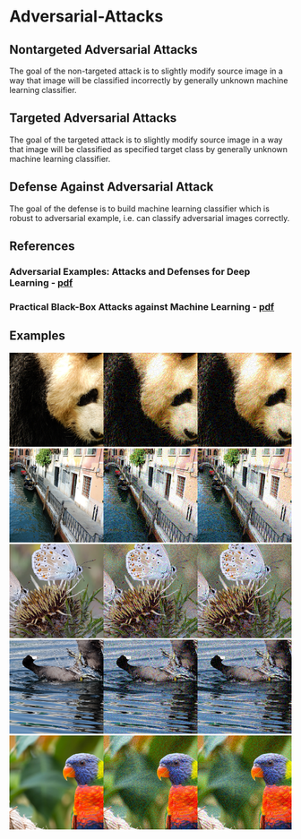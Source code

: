 # Adversarial-Attacks

## Nontargeted Adversarial Attacks

The goal of the non-targeted attack is to slightly modify source image in a way that image will be classified incorrectly by generally unknown machine learning classifier.

## Targeted Adversarial Attacks

The goal of the targeted attack is to slightly modify source image in a way that image will be classified as specified target class by generally unknown machine learning classifier.

## Defense Against Adversarial Attack

The goal of the defense is to build machine learning classifier which is robust to adversarial example, i.e. can classify adversarial images correctly.

## References

### Adversarial Examples: Attacks and Defenses for Deep Learning - [pdf](https://arxiv.org/pdf/1712.07107.pdf)
### Practical Black-Box Attacks against Machine Learning - [pdf](https://arxiv.org/pdf/1602.02697.pdf)

## Examples

![alt text](Example/ex0.png)
![alt text](Example/ex1.png)
![alt text](Example/ex2.png)
![alt text](Example/ex3.png)
![alt text](Example/ex4.png)
